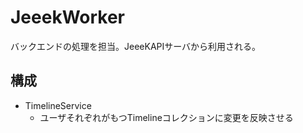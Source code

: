# JeeekWorker

バックエンドの処理を担当。JeeeKAPIサーバから利用される。  

## 構成
- TimelineService
  - ユーザそれぞれがもつTimelineコレクションに変更を反映させる
